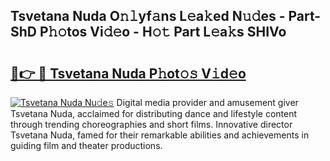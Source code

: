 ## Tsvetana Nuda O𝚗𝚕yf𝚊ns L𝚎a𝚔ed N𝚞𝚍es - Part-ShD P𝚑𝚘tos Vi𝚍𝚎o - H𝚘𝚝 Part L𝚎a𝚔s SHIVo

# <h2><a href="http://kf9nf4g.oniu.top/?m=Tsvetana+Nuda">🔗👉 🔴 Tsvetana Nuda P𝚑ot𝚘𝚜 V𝚒d𝚎o</a></h2>

[![Tsvetana Nuda Nu𝚍e𝚜](https://i.imgur.com/0qMVB7G.gif)](http://kf9nf4g.oniu.top/?m=Tsvetana+Nuda)
Digital media provider and amusement giver Tsvetana Nuda, acclaimed for distributing dance and lifestyle content through trending choreographies and short films. Innovative director Tsvetana Nuda, famed for their remarkable abilities and achievements in guiding film and theater productions.  
